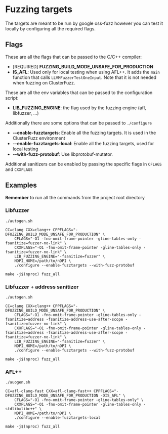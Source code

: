 # Fuzzing targets

The targets are meant to be run by google oss-fuzz however you can test it locally by
configuring all the required flags.

## Flags

These are all the flags that can be passed to the C/C++ compiler:
 - [REQUIRED] **FUZZING_BUILD_MODE_UNSAFE_FOR_PRODUCTION**
 - **IS_AFL**: Used only for local testing when using AFL++. It adds the `main` function that calls
`LLVMFuzzerTestOneInput`. Note that it is not needed when fuzzing on ClusterFuzz.

These are all the env variables that can be passed to the configuration script:
 - **LIB_FUZZING_ENGINE**: the flag used by the fuzzing engine (afl, libfuzzer, ...)

Additionally there are some options that can be passed to `./configure`
 - **--enable-fuzztargets**: Enable all the fuzzing targets. It is used in the ClusterFuzz environment
 - **--enable-fuzztargets-local**: Enable all the fuzzing targets, used for local testing
 - **--with-fuzz-protobuf**: Use libprotobuf-mutator.

Additional sanitizers can be enabled by passing the specific flags in `CFLAGS` and `CXXFLAGS`

## Examples

**Remember** to run all the commands from the project root directory

### Libfuzzer

```shell
./autogen.sh

CC=clang CXX=clang++ CPPFLAGS="-DFUZZING_BUILD_MODE_UNSAFE_FOR_PRODUCTION" \
	CFLAGS="-O1 -fno-omit-frame-pointer -gline-tables-only -fsanitize=fuzzer-no-link" \
	CXXFLAGS="-O1 -fno-omit-frame-pointer -gline-tables-only -fsanitize=fuzzer-no-link" \
	LIB_FUZZING_ENGINE="-fsanitize=fuzzer" \
	NDPI_HOME=/path/to/nDPI \
	./configure --enable-fuzztargets --with-fuzz-protobuf

make -j$(nproc) fuzz_all
```


### Libfuzzer + address sanitizer

```shell
./autogen.sh

CC=clang CXX=clang++ CPPFLAGS="-DFUZZING_BUILD_MODE_UNSAFE_FOR_PRODUCTION" \
	CFLAGS="-O1 -fno-omit-frame-pointer -gline-tables-only -fsanitize=address -fsanitize-address-use-after-scope -fsanitize=fuzzer-no-link" \
	CXXFLAGS="-O1 -fno-omit-frame-pointer -gline-tables-only -fsanitize=address -fsanitize-address-use-after-scope -fsanitize=fuzzer-no-link" \
	LIB_FUZZING_ENGINE="-fsanitize=fuzzer" \
	NDPI_HOME=/path/to/nDPI \
	./configure --enable-fuzztargets --with-fuzz-protobuf

make -j$(nproc) fuzz_all
```

### AFL++
```shell
./auogen.sh

CC=afl-clang-fast CXX=afl-clang-fast++ CPPFLAGS="-DFUZZING_BUILD_MODE_UNSAFE_FOR_PRODUCTION -DIS_AFL" \
	CFLAGS="-O1 -fno-omit-frame-pointer -gline-tables-only" \
	CXXFLAGS="-O1 -fno-omit-frame-pointer -gline-tables-only -stdlib=libc++" \
	NDPI_HOME=/path/to/nDPI \
	./configure --enable-fuzztargets-local

make -j$(nproc) fuzz_all
```